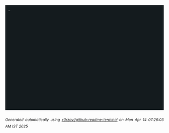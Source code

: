 <div align="justify">
<picture>
    <source media="(prefers-color-scheme: dark)" srcset="./output.gif">
    <source media="(prefers-color-scheme: light)" srcset="./output.gif">
    <img alt="GIFOS" src="output.gif">
</picture>

<sub><i>Generated automatically using [x0rzavi/github-readme-terminal](https://github.com/x0rzavi/github-readme-terminal) on Mon Apr 14 07:26:03 AM IST 2025</i></sub>

<!-- <details>
<summary>More details</summary>

</details> -->
</div>

<!-- Image deletion URL: NONE -->